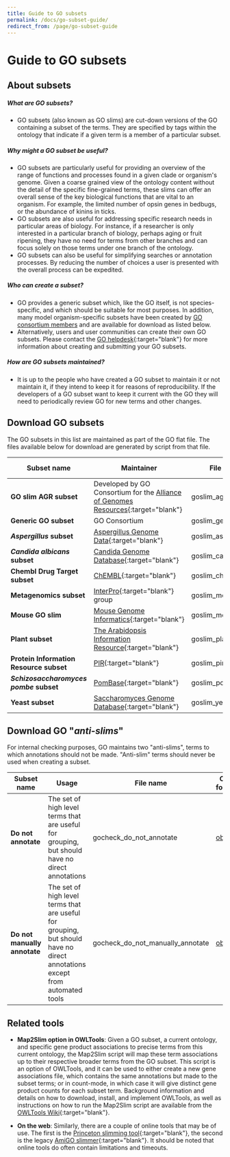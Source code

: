 ```yaml
---
title: Guide to GO subsets
permalink: /docs/go-subset-guide/
redirect_from: /page/go-subset-guide
---
```


# Guide to GO subsets
## About subsets
##### What are GO subsets?

- GO subsets (also known as GO slims) are cut-down versions of the GO containing a subset of the terms. They are specified by tags within the ontology that indicate if a given term is a member of a particular subset.

##### Why might a GO subset be useful?

- GO subsets are particularly useful for providing an overview of the range of functions and processes found in a given clade or organism's genome. Given a coarse grained view of the ontology content without the detail of the specific fine-grained terms, these slims can offer an overall sense of the key biological functions that are vital to an organism. For example, the limited number of opsin genes in bedbugs, or the abundance of kinins in ticks.
- GO subsets are also useful for addressing specific research needs in particular areas of biology. For instance, if a researcher is only interested in a particular branch of biology, perhaps aging or fruit ripening, they have no need for terms from other branches and can focus solely on those terms under one branch of the ontology.
- GO subsets can also be useful for simplifying searches or annotation processes. By reducing the number of choices a user is presented with the overall process can be  expedited.

##### Who can create a subset?
- GO provides a generic subset which, like the GO itself, is not species-specific, and which should be suitable for most purposes. In addition, many model organism-specific subsets have been created by [GO consortium members](/docs/go-consortium/) and are available for download as listed below.
- Alternatively, users and user communities can create their own GO subsets. Please contact the [GO helpdesk](http://help.geneontology.org/){:target="blank"} for more information about creating and submitting your GO subsets.

##### How are GO subsets maintained?
- It is up to the people who have created a GO subset to maintain it or not maintain it, if they intend to keep it for reasons of reproducibility. If the developers of a GO subset want to keep it current with the GO they will need to periodically review GO for new terms and other changes.

## Download GO subsets

The GO subsets in this list are maintained as part of the GO flat file. The files available below for download are generated by script from that file.


|**Subset name**|**Maintainer**|**File name**|**OBO format**|**OWL format**|**json format**|**yaml format**|
|------------------|-------------|-------------|-------------|------------|-------------|------------|
|**GO slim AGR subset**|Developed by GO Consortium for the [Alliance of Genomes Resources](https://www.alliancegenome.org/){:target="blank"} |goslim_agr  |[obo](http://current.geneontology.org/ontology/subsets/goslim_agr.obo) |[owl](http://current.geneontology.org/ontology/subsets/goslim_agr.owl){:target="blank"}  |[json](http://current.geneontology.org/ontology/subsets/goslim_agr.json){:target="blank"}  |[yaml](http://current.geneontology.org/ontology/subsets/goslim_agr.yaml) |
|**Generic GO subset**|GO Consortium |goslim_generic|[obo](http://current.geneontology.org/ontology/subsets/goslim_generic.obo)| [owl](http://current.geneontology.org/ontology/subsets/goslim_generic.owl){:target="blank"}  |[json](http://current.geneontology.org/ontology/subsets/goslim_generic.json){:target="blank"}  |[yaml](http://current.geneontology.org/ontology/subsets/goslim_generic.yaml) |
|*__Aspergillus__* **subset**|[Aspergillus Genome Data](http://www.aspgd.org/){:target="blank"} |goslim_aspergillus|[obo](http://current.geneontology.org/ontology/subsets/goslim_aspergillus.obo) |[owl](http://current.geneontology.org/ontology/subsets/goslim_aspergillus.owl){:target="blank"}  |[json](http://current.geneontology.org/ontology/subsets/goslim_aspergillus.json){:target="blank"}  |[yaml](http://current.geneontology.org/ontology/subsets/goslim_aspergillus.yaml) |
|*__Candida albicans__* **subset**|[Candida Genome Database](http://www.candidagenome.org/){:target="blank"} |goslim_candida|[obo](http://current.geneontology.org/ontology/subsets/goslim_candida.obo)|[owl](http://current.geneontology.org/ontology/subsets/goslim_candida.owl){:target="blank"}  |[json](http://current.geneontology.org/ontology/subsets/goslim_candida.json){:target="blank"}  |[yaml](http://current.geneontology.org/ontology/subsets/goslim_candida.yaml) |
|**Chembl Drug Target subset**|[ChEMBL](https://www.ebi.ac.uk/chembl/){:target="blank"} |goslim_chembl|[obo](http://current.geneontology.org/ontology/subsets/goslim_chembl.obo) |[owl](http://current.geneontology.org/ontology/subsets/goslim_chembl.owl){:target="blank"}  |[json](http://current.geneontology.org/ontology/subsets/goslim_chembl.json) {:target="blank"} |[yaml](http://current.geneontology.org/ontology/subsets/goslim_chembl.yaml) |
|**Metagenomics subset**|[InterPro](http://www.ebi.ac.uk/interpro/){:target="blank"}  group|goslim_metagenomic|[obo](http://current.geneontology.org/ontology/subsets/goslim_metagenomics.obo) | [owl](http://current.geneontology.org/ontology/subsets/goslim_metagenomics.owl){:target="blank"}  |[json](http://current.geneontology.org/ontology/subsets/goslim_metagenomics.json){:target="blank"} |[yaml](http://current.geneontology.org/ontology/subsets/goslim_metagenomics.yaml) |
|**Mouse GO slim**|[Mouse Genome Informatics](http://www.informatics.jax.org/){:target="blank"} |goslim_mouse|[obo](http://current.geneontology.org/ontology/subsets/goslim_mouse.obo) |[owl](http://current.geneontology.org/ontology/subsets/goslim_mouse.owl){:target="blank"}  |[json](http://current.geneontology.org/ontology/subsets/goslim_mouse.json){:target="blank"}  |[yaml](http://current.geneontology.org/ontology/subsets/goslim_mouse.yaml) |
|**Plant subset**|[The Arabidopsis Information Resource](https://www.arabidopsis.org/){:target="blank"} |goslim_plant|[obo](http://current.geneontology.org/ontology/subsets/goslim_plant.obo) |[owl](http://current.geneontology.org/ontology/subsets/goslim_plant.owl){:target="blank"}  |[json](http://current.geneontology.org/ontology/subsets/goslim_plant.json){:target="blank"}  |[yaml](http://current.geneontology.org/ontology/subsets/goslim_plant.yaml) |
|**Protein Information Resource subset**|[PIR](https://pir.georgetown.edu/){:target="blank"} |goslim_pir|[obo](http://current.geneontology.org/ontology/subsets/goslim_pir.obo) |[owl](http://current.geneontology.org/ontology/subsets/goslim_pir.owl){:target="blank"}  |[json](http://current.geneontology.org/ontology/subsets/goslim_pir.json){:target="blank"}  | [yaml](http://current.geneontology.org/ontology/subsets/goslim_pir.yaml) |
|*__Schizosaccharomyces pombe__* **subset**|[PomBase](https://www.pombase.org/){:target="blank"} |goslim_pombe|[obo](http://current.geneontology.org/ontology/subsets/goslim_pombe.obo) |[owl](http://current.geneontology.org/ontology/subsets/goslim_pombe.owl){:target="blank"}  |[json](http://current.geneontology.org/ontology/subsets/goslim_pombe.json){:target="blank"}  |[yaml](http://current.geneontology.org/ontology/subsets/goslim_pombe.yaml) |
|**Yeast subset**|[Saccharomyces Genome Database](https://www.yeastgenome.org/){:target="blank"} |goslim_yeast|[obo](http://current.geneontology.org/ontology/subsets/goslim_yeast.obo) |[owl](http://current.geneontology.org/ontology/subsets/goslim_yeast.owl){:target="blank"}  |[json](http://current.geneontology.org/ontology/subsets/goslim_yeast.json){:target="blank"}  |[yaml](http://current.geneontology.org/ontology/subsets/goslim_yeast.yaml) |

## Download GO "*__anti-slims__*"

For internal checking purposes, GO maintains two "anti-slims", terms to which annotations should not be made. "Anti-slim" terms should never be used when creating a subset.


|**Subset name**|**Usage** |**File name** |**OBO format** |**OWL format** |**json format** |**yaml format** |
|------------------|----------|----------|----------|----------|----------|----------|
|**Do not annotate**|The set of high level terms that are useful for grouping, but should have no direct annotations| gocheck_do_not_annotate |[obo](http://current.geneontology.org/ontology/subsets/gocheck_do_not_annotate.obo)| [owl](http://current.geneontology.org/ontology/subsets/gocheck_do_not_annotate.owl){:target="blank"}  |[json](http://current.geneontology.org/ontology/subsets/gocheck_do_not_annotate.json){:target="blank"}  |[yaml](http://current.geneontology.org/ontology/subsets/gocheck_do_not_annotate.yaml)|
|**Do not manually annotate**|The set of high level terms that are useful for grouping, but should have no direct annotations except from automated tools| gocheck_do_not_manually_annotate|[obo](http://current.geneontology.org/ontology/subsets/gocheck_do_not_manually_annotate.obo)|[owl](http://current.geneontology.org/ontology/subsets/gocheck_do_not_manually_annotate.owl){:target="blank"}  |[json](http://current.geneontology.org/ontology/subsets/gocheck_do_not_manually_annotate.json){:target="blank"}  |[yaml](http://current.geneontology.org/ontology/subsets/gocheck_do_not_manually_annotate.yaml)|

## Related tools
- __Map2Slim option in OWLTools__:
Given a GO subset, a current ontology, and specific gene product associations to precise terms from this current ontology, the Map2Slim script will map these term associations up to their respective broader terms from the GO subset. This script is an option of OWLTools, and it can be used to either create a new gene associations file, which contains the same annotations but made to the subset terms; or in count-mode, in which case it will give distinct gene product counts for each subset term. Background information and details on how to download, install, and implement OWLTools, as well as instructions on how to run the Map2Slim script are available from the <a href="https://github.com/owlcollab/owltools/wiki/Map2Slim">OWLTools Wiki</a>{:target="blank"}.

- __On the web__:
Similarly, there are a couple of online tools that may be of use. The first is the [Princeton slimming tool](http://go.princeton.edu/){:target="blank"}, the second is the legacy [AmiGO slimmer](http://amigo1.geneontology.org/cgi-bin/amigo/slimmer){:target="blank"}. It should be noted that online tools do often contain limitations and timeouts.
